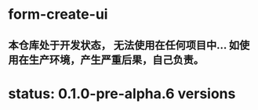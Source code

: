 <!--
 * @Author        : djkloop
 * @Date          : 2020-04-29 10:39:22
 * @LastEditors   : djkloop
 * @LastEditTime  : 2020-04-30 12:19:08
 * @Description   : readme.md
 * @FilePath      : /form-create-ui/README.md
 -->
# form-create-ui

## 本仓库处于开发状态， 无法使用在任何项目中... 如使用在生产环境，产生严重后果，自己负责。

# status: 0.1.0-pre-alpha.6 versions
